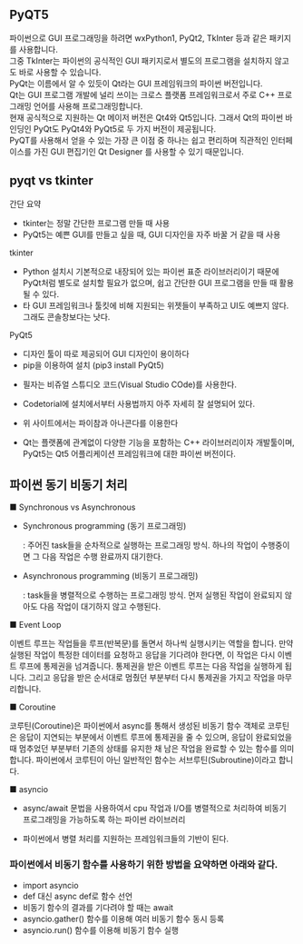 ## PyQT5

파이썬으로 GUI 프로그래밍을 하려면 wxPython1, PyQt2, TkInter 등과 같은 패키지를 사용합니다.  
그중 TkInter는 파이썬의 공식적인 GUI 패키지로서 별도의 프로그램을 설치하지 않고도 바로 사용할 수 있습니다.  
PyQt는 이름에서 알 수 있듯이 Qt라는 GUI 프레임워크의 파이썬 버전입니다.  
Qt는 GUI 프로그램 개발에 널리 쓰이는 크로스 플랫폼 프레임워크로서 주로 C++ 프로그래밍 언어를 사용해 프로그래밍합니다.  
현재 공식적으로 지원하는 Qt 메이저 버전은 Qt4와 Qt5입니다. 그래서 Qt의 파이썬 바인딩인 PyQt도 PyQt4와 PyQt5로 두 가지 버전이 제공됩니다.  
PyQT를 사용해서 얻을 수 있는 가장 큰 이점 중 하나는 쉽고 편리하며 직관적인 인터페이스를 가진 GUI 편집기인 Qt Designer 를 사용할 수 있기 때문입니다.  

## pyqt vs tkinter
간단 요약  
- tkinter는 정말 간단한 프로그램 만들 때 사용  
- PyQt5는 예쁜 GUI를 만들고 싶을 때, GUI 디자인을 자주 바꿀 거 같을 때 사용  
  
tkinter  
- Python 설치시 기본적으로 내장되어 있는 파이썬 표준 라이브러리이기 때문에 PyQt처럼 별도로 설치할 필요가 없으며, 쉽고 간단한 GUI 프로그램을 만들 때 활용될 수 있다.  
- 타 GUI 프레임워크나 툴킷에 비해 지원되는 위젯들이 부족하고 UI도 예쁘지 않다. 그래도 콘솔창보다는 낫다.  
  
PyQt5  
  
- 디자인 툴이 따로 제공되어 GUI 디자인이 용이하다  
- pip을 이용하여 설치 (pip3 install PyQt5)  
* 필자는 비쥬얼 스튜디오 코드(Visual Studio COde)를 사용한다.  
- Codetorial에 설치에서부터 사용법까지 아주 자세히 잘 설명되어 있다.   
* 위 사이트에서는 파이참과 아나콘다를 이용한다  
- Qt는 플랫폼에 관계없이 다양한 기능을 포함하는 C++ 라이브러리이자 개발툴이며, PyQt5는 Qt5 어플리케이션 프레임워크에 대한 파이썬 버전이다.  
  
  
## 파이썬 동기 비동기 처리
■ Synchronous vs Asynchronous

  - Synchronous programming (동기 프로그래밍)

    : 주어진 task들을 순차적으로 실행하는 프로그래밍 방식. 하나의 작업이 수행중이면 그 다음 작업은 수행 완료까지 대기한다.

  - Asynchronous programming (비동기 프로그래밍)

    : task들을 병렬적으로 수행하는 프로그래밍 방식. 먼저 실행된 작업이 완료되지 않아도 다음 작업이 대기하지 않고 수행된다.

 

■ Event Loop

이벤트 루프는 작업들을 루프(반복문)를 돌면서 하나씩 실행시키는 역할을 합니다. 만약 실행된 작업이 특정한 데이터를 요청하고 응답을 기다려야 한다면, 이 작업은 다시 이벤트 루프에 통제권을 넘겨줍니다. 통제권을 받은 이벤트 루프는 다음 작업을 실행하게 됩니다. 그리고 응답을 받은 순서대로 멈췄던 부분부터 다시 통제권을 가지고 작업을 마무리합니다.

 

■ Coroutine

코루틴(Coroutine)은 파이썬에서 async를 통해서 생성된 비동기 함수 객체로 코루틴은 응답이 지연되는 부분에서 이벤트 루프에 통제권을 줄 수 있으며, 응답이 완료되었을 때 멈추었던 부분부터 기존의 상태를 유지한 채 남은 작업을 완료할 수 있는 함수를 의미합니다. 파이썬에서 코루틴이 아닌 일반적인 함수는 서브루틴(Subroutine)이라고 합니다.


■ asyncio

  - async/await 문법을 사용하여서 cpu 작업과 I/O를 병렬적으로 처리하여 비동기 프로그래밍을 가능하도록 하는 파이썬 라이브러리

  - 파이썬에서 병렬 처리를 지원하는 프레임워크들의 기반이 된다.


### 파이썬에서 비동기 함수를 사용하기 위한 방법을 요약하면 아래와 같다.
- import asyncio  
- def 대신 async def로 함수 선언  
- 비동기 함수의 결과를 기다려야 할 때는 await  
- asyncio.gather() 함수를 이용해 여러 비동기 함수 동시 등록  
- asyncio.run() 함수를 이용해 비동기 함수 실행  

